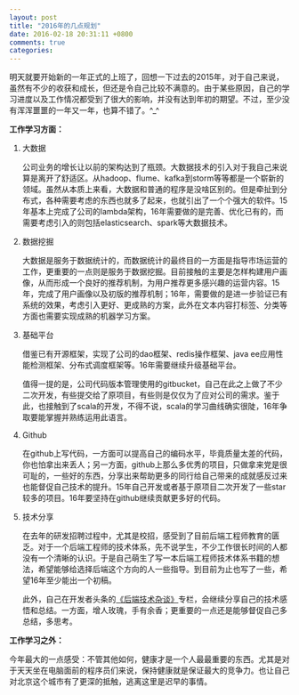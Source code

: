 ```yaml
---
layout: post
title: "2016年的几点规划"
date: 2016-02-18 20:31:11 +0800
comments: true
categories: 
---
```


明天就要开始新的一年正式的上班了，回想一下过去的2015年，对于自己来说，虽然有不少的收获和成长，但还是令自己比较不满意的。由于某些原因，自己的学习进度以及工作情况都受到了很大的影响，并没有达到年初的期望。不过，至少没有浑浑噩噩的一年又一年，也算不错了。^_^

**工作学习方面：**

1. 大数据

	公司业务的增长让以前的架构达到了瓶颈。大数据技术的引入对于我自己来说算是离开了舒适区。从hadoop、flume、kafka到storm等等都是一个崭新的领域。虽然从本质上来看，大数据和普通的程序是没啥区别的。但是牵扯到分布式，各种需要考虑的东西也就多了起来，也就引出了一个个强大的软件。15年基本上完成了公司的lambda架构，16年需要做的是完善、优化已有的，而需要考虑引入的则包括elasticsearch、spark等大数据技术。
	
2. 数据挖掘

	大数据是服务于数据统计的，而数据统计的最终目的一方面是指导市场运营的工作，更重要的一点则是服务于数据挖掘。目前接触的主要是怎样构建用户画像，从而形成一个良好的推荐机制，为用户推荐更多感兴趣的运营内容。15年，完成了用户画像以及初版的推荐机制；16年，需要做的是进一步验证已有系统的效果，考虑引入更好、更成熟的方案，此外在文本内容打标签、分类等方面也需要实现成熟的机器学习方案。
	
3. 基础平台

	借鉴已有开源框架，实现了公司的dao框架、redis操作框架、java ee应用性能检测框架、分布式调度框架等。16年需要继续升级基础平台。
	
	值得一提的是，公司代码版本管理使用的gitbucket，自己在此之上做了不少二次开发，有些提交给了原项目，有些则是仅仅为了应对公司的需求。鉴于此，也接触到了scala的开发，不得不说，scala的学习曲线确实很陡，16年争取要能掌握并熟练运用此语言。
	
4. Github

	在github上写代码，一方面可以提高自己的编码水平，毕竟质量太差的代码，你也怕拿出来丢人；另一方面，github上那么多优秀的项目，只做拿来党是很可耻的，一些好的东西，分享出来帮助更多的同行给自己带来的成就感反过来也能督促自己技术的提升。15年自己开发或者基于原项目二次开发了一些star较多的项目。16年要坚持在github继续贡献更多好的代码。
	
5. 技术分享 

	在去年的研发招聘过程中，尤其是校招，感受到了目前后端工程师教育的匮乏。对于一个后端工程师的技术体系，先不说学生，不少工作很长时间的人都没有一个清晰的认识。于是自己萌生了写一本后端工程师技术体系书籍的想法，希望能够给选择后端这个方向的人一些指导。到目前为止也写了一些，希望16年至少能出一个初稿。
	
	此外，自己在开发者头条的[《后端技术杂谈》](http://toutiao.io/subjects/4944)专栏，会继续分享自己的技术感悟和总结。一方面，增人玫瑰，手有余香；更重要的一点还是能够督促自己多总结，多思考。
	
**工作学习之外：**

今年最大的一点感受：不管其他如何，健康才是一个人最最重要的东西。尤其是对于天天坐在电脑面前的程序员们来说，保持健康就是保证最大的竞争力。也让自己对北京这个城市有了更深的抵触，逃离这里是迟早的事情。